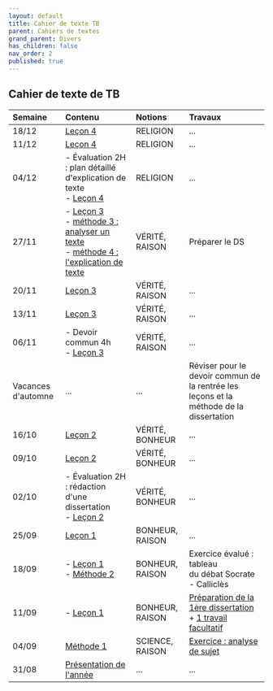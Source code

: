```yaml
---
layout: default
title: Cahier de texte TB
parent: Cahiers de textes
grand_parent: Divers
has_children: false
nav_order: 2
published: true
---
```

## Cahier de texte de TB

| Semaine     | Contenu     | Notions | Travaux |
| :------------------- | :-------------- | :-------------- | :-------- |
| 18/12   | [Leçon 4](../../../docs/L4/L4-0-1-fiche.html)  | RELIGION     | ...     |
| 11/12   | [Leçon 4](../../../docs/L4/L4-0-1-fiche.html)  | RELIGION     | ...     |
| 04/12   | - Évaluation 2H : plan détaillé d'explication de texte <br> - [Leçon 4](../../../docs/L4/L4-0-1-fiche.html)  | RELIGION     | ...     |
|  27/11  |  - [Leçon 3](../../../docs/L3/L3-0-1-fiche.html) <br> - [méthode 3 : analyser un texte](../../../docs/M3/m3.html) <br> - [méthode 4 : l'explication de texte](../../../docs/M4/m4.html) | VÉRITÉ, RAISON | Préparer le DS |
|  20/11  |  [Leçon 3](../../../docs/L3/L3-0-1-fiche.html) | VÉRITÉ, RAISON | ... |
|  13/11  |  [Leçon 3](../../../docs/L3/L3-0-1-fiche.html) | VÉRITÉ, RAISON | ... |
|  06/11  |  - Devoir commun 4h <br> - [Leçon 3](../../../docs/L3/L3-0-1-fiche.html) | VÉRITÉ, RAISON | ... |
| Vacances d'automne | ...  | ...  | Réviser pour le devoir commun de la rentrée les leçons et la méthode de la dissertation     |
| 16/10   | [Leçon 2](../../../docs/L2/L2-0-fiche.html)     | VÉRITÉ, BONHEUR     | ...     |
| 09/10   | [Leçon 2](../../../docs/L2/L2-0-fiche.html)     | VÉRITÉ, BONHEUR     | ...     |
| 02/10   | - Évaluation 2H : rédaction d'une dissertation <br> - [Leçon 2](../../../docs/L2/L2-0-fiche.html)    | VÉRITÉ, BONHEUR     | ...     |
| 25/09   | [Leçon 1](../../../docs/L1/L1-0.html)     | BONHEUR, RAISON     |  ...     |
| 18/09   |- [Leçon 1](../../../docs/L1/L1-0.html)  <br> - [Méthode 2](../../../docs/M2/m2.html)     | BONHEUR, RAISON     |  Exercice évalué : tableau <br> du débat Socrate - Calliclès     |
| 11/09   | - [Leçon 1](../../../docs/L1/L1-0.html)  | BONHEUR, RAISON     | [Préparation de la 1ère dissertation](../../../docs/L1/Travaux-preparation.html) <br> + [1 travail facultatif](../../../docs/L1/Travaux-eternel.html)    |
| 04/09   | [Méthode 1](../../../docs/M1/M1-0.html)     | SCIENCE, RAISON     | [Exercice : analyse de sujet](../../../docs/M1/M1-4-0.html)     |
| 31/08  | [Présentation de l'année](../../../docs/Présentation) | ...     | ...     |
